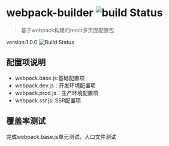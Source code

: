 # webpack-builder ![build Status](https://travis-ci.org/PCAaron/webpack-builder.svg?branch=master)

> 基于webpack构建的react多页面配置包       

version:1.0.0 
![Build Status](https://travis-ci.org/PCAaron/webpack-builder.svg?branch=master)       

## 配置项说明        

* webpack.base.js:基础配置项     
* webpack.dev.js：开发环境配置项        
* webpack.prod.js：生产环境配置项       
* webpack.ssr.js: SSR配置项         

## 覆盖率测试

完成webpack.base.js单元测试，入口文件测试



